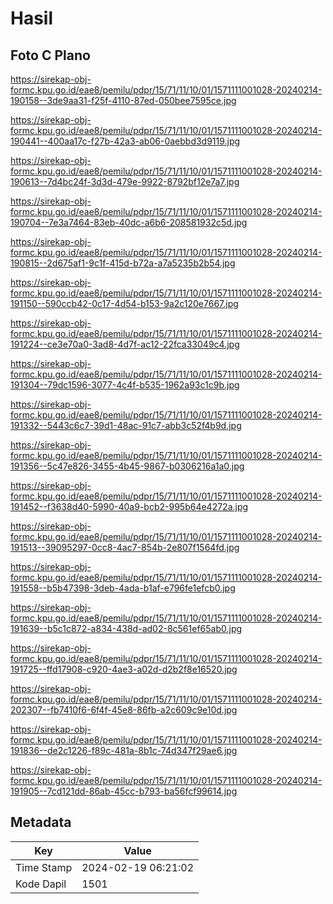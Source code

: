# Hasil

## Foto C Plano

https://sirekap-obj-formc.kpu.go.id/eae8/pemilu/pdpr/15/71/11/10/01/1571111001028-20240214-190158--3de9aa31-f25f-4110-87ed-050bee7595ce.jpg

https://sirekap-obj-formc.kpu.go.id/eae8/pemilu/pdpr/15/71/11/10/01/1571111001028-20240214-190441--400aa17c-f27b-42a3-ab06-0aebbd3d9119.jpg

https://sirekap-obj-formc.kpu.go.id/eae8/pemilu/pdpr/15/71/11/10/01/1571111001028-20240214-190613--7d4bc24f-3d3d-479e-9922-8792bf12e7a7.jpg

https://sirekap-obj-formc.kpu.go.id/eae8/pemilu/pdpr/15/71/11/10/01/1571111001028-20240214-190704--7e3a7464-83eb-40dc-a6b6-208581932c5d.jpg

https://sirekap-obj-formc.kpu.go.id/eae8/pemilu/pdpr/15/71/11/10/01/1571111001028-20240214-190815--2d675af1-9c1f-415d-b72a-a7a5235b2b54.jpg

https://sirekap-obj-formc.kpu.go.id/eae8/pemilu/pdpr/15/71/11/10/01/1571111001028-20240214-191150--590ccb42-0c17-4d54-b153-9a2c120e7667.jpg

https://sirekap-obj-formc.kpu.go.id/eae8/pemilu/pdpr/15/71/11/10/01/1571111001028-20240214-191224--ce3e70a0-3ad8-4d7f-ac12-22fca33049c4.jpg

https://sirekap-obj-formc.kpu.go.id/eae8/pemilu/pdpr/15/71/11/10/01/1571111001028-20240214-191304--79dc1596-3077-4c4f-b535-1962a93c1c9b.jpg

https://sirekap-obj-formc.kpu.go.id/eae8/pemilu/pdpr/15/71/11/10/01/1571111001028-20240214-191332--5443c6c7-39d1-48ac-91c7-abb3c52f4b9d.jpg

https://sirekap-obj-formc.kpu.go.id/eae8/pemilu/pdpr/15/71/11/10/01/1571111001028-20240214-191356--5c47e826-3455-4b45-9867-b0306216a1a0.jpg

https://sirekap-obj-formc.kpu.go.id/eae8/pemilu/pdpr/15/71/11/10/01/1571111001028-20240214-191452--f3638d40-5990-40a9-bcb2-995b64e4272a.jpg

https://sirekap-obj-formc.kpu.go.id/eae8/pemilu/pdpr/15/71/11/10/01/1571111001028-20240214-191513--39095297-0cc8-4ac7-854b-2e807f1564fd.jpg

https://sirekap-obj-formc.kpu.go.id/eae8/pemilu/pdpr/15/71/11/10/01/1571111001028-20240214-191558--b5b47398-3deb-4ada-b1af-e796fe1efcb0.jpg

https://sirekap-obj-formc.kpu.go.id/eae8/pemilu/pdpr/15/71/11/10/01/1571111001028-20240214-191639--b5c1c872-a834-438d-ad02-8c561ef65ab0.jpg

https://sirekap-obj-formc.kpu.go.id/eae8/pemilu/pdpr/15/71/11/10/01/1571111001028-20240214-191725--ffd17908-c920-4ae3-a02d-d2b2f8e16520.jpg

https://sirekap-obj-formc.kpu.go.id/eae8/pemilu/pdpr/15/71/11/10/01/1571111001028-20240214-202307--fb7410f6-6f4f-45e8-86fb-a2c609c9e10d.jpg

https://sirekap-obj-formc.kpu.go.id/eae8/pemilu/pdpr/15/71/11/10/01/1571111001028-20240214-191836--de2c1226-f89c-481a-8b1c-74d347f29ae6.jpg

https://sirekap-obj-formc.kpu.go.id/eae8/pemilu/pdpr/15/71/11/10/01/1571111001028-20240214-191905--7cd121dd-86ab-45cc-b793-ba56fcf99614.jpg


## Metadata

| Key        | Value               |
| ---------- | ------------------- |
| Time Stamp | 2024-02-19 06:21:02 |
| Kode Dapil | 1501                |



